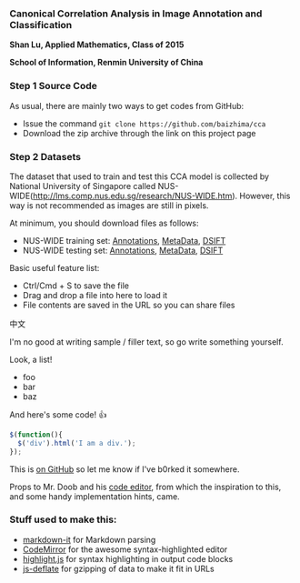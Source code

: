### **Canonical Correlation Analysis in Image Annotation and Classification** 



**Shan Lu, Applied Mathematics, Class of 2015**

**School of Information, Renmin University of China**

### Step 1 Source Code
As usual, there are mainly two ways to get codes from GitHub:
* Issue the command `git clone https://github.com/baizhima/cca`
* Download the zip archive through the link on this project page

### Step 2 Datasets
The dataset that used to train and test this CCA model is collected by National University of Singapore called NUS-WIDE(http://lms.comp.nus.edu.sg/research/NUS-WIDE.htm). However, this way is not recommended as images are still in pixels.

At minimum, you should download files as follows:
* NUS-WIDE training set: [Annotations](http://www.mmc.ruc.edu.cn/tagrel/data/flickr81train.Annotations.tar.gz), [MetaData](http://www.mmc.ruc.edu.cn/tagrel/data/flickr81train.MetaData.tar.gz), [DSIFT](http://www.mmc.ruc.edu.cn/tagrel/data/flickr81train.dsift.tar.gz)
* NUS-WIDE testing set:  [Annotations](http://www.mmc.ruc.edu.cn/tagrel/data/flickr81test.Annotations.tar.gz), [MetaData](http://www.mmc.ruc.edu.cn/tagrel/data/flickr81test.MetaData.tar.gz), [DSIFT](http://www.mmc.ruc.edu.cn/tagrel/data/flickr81test.dsift.tar.gz)

Basic useful feature list:

 * Ctrl/Cmd + S to save the file
 * Drag and drop a file into here to load it
 * File contents are saved in the URL so you can share files

中文

I'm no good at writing sample / filler text, so go write something yourself.

Look, a list!

 * foo
 * bar
 * baz

And here's some code! :+1:

```javascript
$(function(){
  $('div').html('I am a div.');
});
```

This is [on GitHub](https://github.com/jbt/markdown-editor) so let me know if I've b0rked it somewhere.


Props to Mr. Doob and his [code editor](http://mrdoob.com/projects/code-editor/), from which
the inspiration to this, and some handy implementation hints, came.

### Stuff used to make this:

 * [markdown-it](https://github.com/markdown-it/markdown-it) for Markdown parsing
 * [CodeMirror](http://codemirror.net/) for the awesome syntax-highlighted editor
 * [highlight.js](http://softwaremaniacs.org/soft/highlight/en/) for syntax highlighting in output code blocks
 * [js-deflate](https://github.com/dankogai/js-deflate) for gzipping of data to make it fit in URLs
